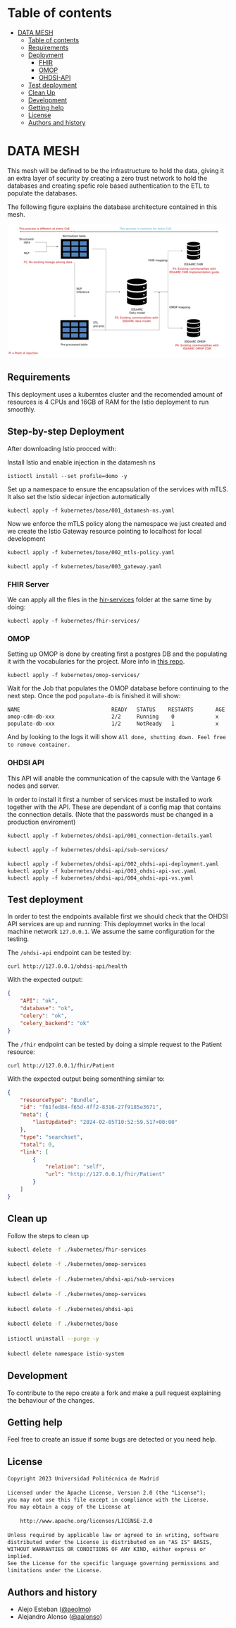 # Table of contents

- [DATA MESH](#data-mesh)
  - [Table of contents](#table-of-contents)
  - [Requirements](#requirements)
  - [Deployment](#step-by-step-deployment)
      - [FHIR](#fhir-server)
      - [OMOP](#omop)
      - [OHDSI-API](#ohdsi-api)
  - [Test deployment](#test-deployment)
  - [Clean Up](#clean-up)
  - [Development](#development)
  - [Getting help](#getting-help)
  - [License](#license)
  - [Authors and history](#authors-and-history) 
  
# DATA MESH

This mesh will be defined to be the infrastructure to hold the data, giving it an extra layer of security by creating a zero trust network to hold the databases and creating spefic role based authentication to the ETL to populate the databases.

The following figure explains the database architecture contained in this mesh.

![Diagram](./doc/imgs/CapsuleSchema.png)


## Requirements

This deployment uses a kuberntes cluster and the recomended amount of resources is 4 CPUs and 16GB of RAM for the Istio deployment to run smoothly.

## Step-by-step Deployment


After downloading Istio procced with:

Install Istio and enable injection in the datamesh ns

```shell
istioctl install --set profile=demo -y 

```
Set up a namespace to ensure the encapsulation of the services with mTLS. It also set the Istio sidecar injection automatically
```shell
kubectl apply -f kubernetes/base/001_datamesh-ns.yaml
```
Now we enforce the mTLS policy along the namespace we just created and we create the Istio Gateway resource pointing to localhost for local development 

```shell 
kubectl apply -f kubernetes/base/002_mtls-policy.yaml

kubectl apply -f kubernetes/base/003_gateway.yaml
```
### FHIR Server
We can apply all the files in the [hir-services](./kubernetes/fhir-services) folder at the same time by doing:

```shell
kubectl apply -f kubernetes/fhir-services/
```
### OMOP 

Setting up OMOP is done by creating first a postgres DB and the populating it with the vocabularies for the project. More info in [this repo](https://github.com/IDEA4RC/OMOP-Automatic-Deploy).

```shell
kubectl apply -f kubernetes/omop-services/
```
Wait for the Job that populates the OMOP database before continuing to the next step.
Once the pod `populate-db` is finished it will show:
```shell
NAME                             READY   STATUS    RESTARTS       AGE
omop-cdm-db-xxx                  2/2     Running    0             x
populate-db-xxx                  1/2     NotReady   1             x
```

And by looking to the logs it will show `All done, shutting down. Feel free to remove container.`

### OHDSI API

This API will anable the communication of the capsule with the Vantage 6 nodes and server.

In order to install it first a number of services must be installed to work together with the API. These are dependant of a config map that contains the connection details. (Note that the passwords must be changed in a production enviroment)

```shell
kubectl apply -f kubernetes/ohdsi-api/001_connection-details.yaml

kubectl apply -f kubernetes/ohdsi-api/sub-services/

kubectl apply -f kubernetes/ohdsi-api/002_ohdsi-api-deployment.yaml
kubectl apply -f kubernetes/ohdsi-api/003_ohdsi-api-svc.yaml
kubectl apply -f kubernetes/ohdsi-api/004_ohdsi-api-vs.yaml
```

## Test deployment

In order to test the endpoints available first we should check that the OHDSI API services are up and running:
This deploymnet works in the local machine network `127.0.0.1`. We assume the same configuration for the testing.

The `/ohdsi-api` endpoint can be tested by:
```shell
curl http://127.0.0.1/ohdsi-api/health
```
With the expected output:
```json
{
    "API": "ok",
    "database": "ok",
    "celery": "ok",
    "celery_backend": "ok"
}
```
The `/fhir` endpoint can be tested by doing a simple request to the Patient resource:

```shell
curl http://127.0.0.1/fhir/Patient
```
With the expected output being somenthing similar to:
```json
{
    "resourceType": "Bundle",
    "id": "f61fed84-f65d-4ff2-8316-27f9185e3671",
    "meta": {
        "lastUpdated": "2024-02-05T10:52:59.517+00:00"
    },
    "type": "searchset",
    "total": 0,
    "link": [
        {
            "relation": "self",
            "url": "http://127.0.0.1/fhir/Patient"
        }
    ]
}
```
## Clean up

Follow the steps to clean up

```bash
kubectl delete -f ./kubernetes/fhir-services

kubectl delete -f ./kubernetes/omop-services

kubectl delete -f ./kubernetes/ohdsi-api/sub-services

kubectl delete -f ./kubernetes/omop-services

kubectl delete -f ./kubernetes/ohdsi-api

kubectl delete -f ./kubernetes/base

istioctl uninstall --purge -y

kubectl delete namespace istio-system
```

## Development

To contribute to the repo create a fork and make a pull request explaining the behaviour of the changes.

## Getting help

Feel free to create an issue if some bugs are detected or you need help.


License
------

```
Copyright 2023 Universidad Politécnica de Madrid

Licensed under the Apache License, Version 2.0 (the "License");
you may not use this file except in compliance with the License.
You may obtain a copy of the License at

    http://www.apache.org/licenses/LICENSE-2.0

Unless required by applicable law or agreed to in writing, software
distributed under the License is distributed on an "AS IS" BASIS,
WITHOUT WARRANTIES OR CONDITIONS OF ANY KIND, either express or implied.
See the License for the specific language governing permissions and
limitations under the License.
```

Authors and history
---------------------------
- Alejo Esteban ([@aeolmo]())
- Alejandro Alonso ([@aalonso]())
